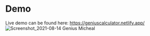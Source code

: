 # Demo
Live demo can be found here: https://geniuscalculator.netlify.app/
![Screenshot_2021-08-14 Genius Micheal](https://user-images.githubusercontent.com/33321629/129444160-0aca1dfb-2559-4fa2-abd4-3294f57d1c05.png)
